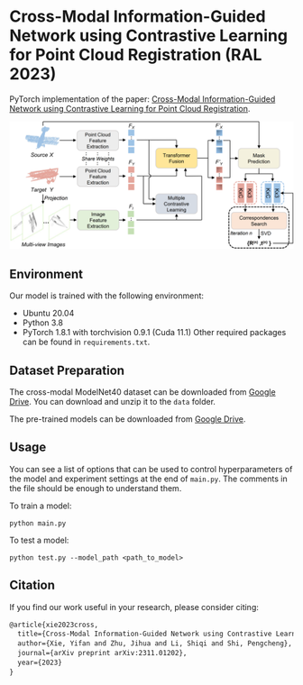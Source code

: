 # Cross-Modal Information-Guided Network using Contrastive Learning for Point Cloud Registration (RAL 2023)
PyTorch implementation of the paper:
[Cross-Modal Information-Guided Network using Contrastive Learning for Point Cloud Registration](https://arxiv.org/abs/2311.01202).

![CMIGNet architecture](assets/CMIGNet.png)


## Environment
Our model is trained with the following environment:
- Ubuntu 20.04
- Python 3.8
- PyTorch 1.8.1 with torchvision 0.9.1 (Cuda 11.1)
Other required packages can be found in ```requirements.txt```.

## Dataset Preparation
The cross-modal ModelNet40 dataset can be downloaded from [Google Drive](https://drive.google.com/file/d/1O-CeBMMZloQnYeDeHyAcPL8wnCEcL1HB/view?usp=sharing). You can download and unzip it to the ```data``` folder. 

The pre-trained models can be downloaded from [Google Drive](https://drive.google.com/file/d/1t5kJPBoRUaQebqhJhMBwqEUcrPWfu2Wd/view?usp=sharing).



## Usage
You can see a list of options that can be used to control hyperparameters of the model and experiment settings at the end of ```main.py```. The comments in the file should be enough to understand them.

To train a model:
```
python main.py 
```

To test a model:
```
python test.py --model_path <path_to_model>
```

<!--## Usage
Our code is released under MIT License (see LICENSE file for details).
-->


## Citation
If you find our work useful in your research, please consider citing:
```latex
@article{xie2023cross,
  title={Cross-Modal Information-Guided Network using Contrastive Learning for Point Cloud Registration},
  author={Xie, Yifan and Zhu, Jihua and Li, Shiqi and Shi, Pengcheng},
  journal={arXiv preprint arXiv:2311.01202},
  year={2023}
}
```
